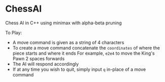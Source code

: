 # ChessAI
Chess AI in C++ using minimax with alpha-beta pruning

To Play:

- A move command is given as a string of 4 characters
- To create a move command concatenate the `coordinates` of where the piece starts and where it ends
	For example, `e2e4` to move the King's Pawn 2 spaces forwards
- The AI will respond accordingly
- If at any time you wish to quit, simply input `q` in-place of a move command
